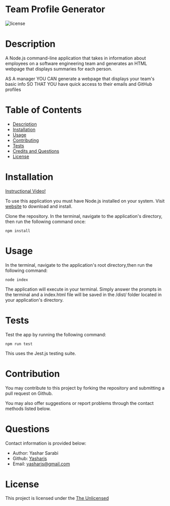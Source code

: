 # Team Profile Generator

![license](https://img.shields.io/badge/License-The_Unlicense-blue)

# Description

A Node.js command-line application that takes in information about employees on a software engineering team and generates an HTML webpage that displays summaries for each person.

AS A manager
YOU CAN generate a webpage that displays your team's basic info
SO THAT YOU have quick access to their emails and GitHub profiles


# Table of Contents
- [Description](#Description)
- [Installation](#Installation)
- [Usage](#Usage)
- [Contributing](#Contributing)
- [Tests](#Tests)
- [Credits and Questions](#Credits)
- [License](#License)

# Installation

<a href="https://watch.screencastify.com/v/AjCX2S3GjQqbv7zRLhaU" target="_blank">Instructional Video!</a>

To use this application you must have Node.js installed on your system. Visit [website](https://nodejs.org/en/download/) to download and install.

Clone the repository. In the terminal, navigate to the application's directory, then run the following command once:
```
npm install
```

# Usage

In the terminal, navigate to the application's root directory,then run the following command:

```
node index
```

The application will execute in your terminal. Simply answer the prompts in the terminal and a index.html file will be saved in the /dist/ folder located in your application's directory.

# Tests
Test the app by running the following command:

```
npm run test
```

This uses the Jest.js testing suite.

# Contribution

You  may contribute to this project by forking the repository and submitting a pull request on Github.

You may also offer suggestions or report problems through the contact methods listed below.

# Questions 

Contact information is provided below:
* Author: Yashar Sarabi
* Github: [Yasharjs](https://github.com/yasharjs)
* Email: yasharjs@gmail.com

# License
This project is licensed under the [The Unlicensed](https://choosealicense.com/licenses/unlicense/)




